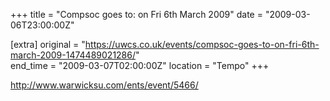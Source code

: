 +++
title = "Compsoc goes to: on Fri 6th March 2009"
date = "2009-03-06T23:00:00Z"

[extra]
original = "https://uwcs.co.uk/events/compsoc-goes-to-on-fri-6th-march-2009-1474489021286/"    
end_time = "2009-03-07T02:00:00Z"
location = "Tempo"
+++

http://www.warwicksu.com/ents/event/5466/


